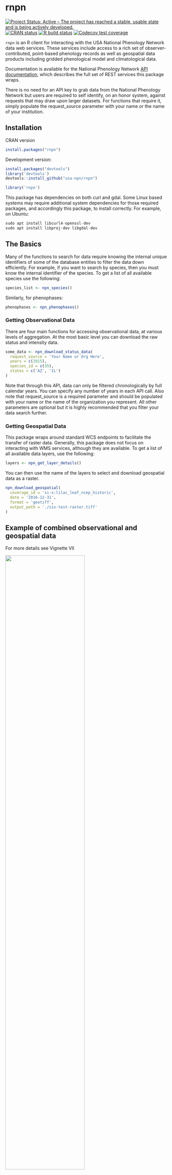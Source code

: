 
# rnpn

<!-- badges: start -->

[![Project Status: Active – The project has reached a stable, usable
state and is being actively
developed.](http://www.repostatus.org/badges/latest/active.svg)](https://www.repostatus.org/)
[![CRAN
status](https://www.r-pkg.org/badges/version/rnpn)](https://CRAN.R-project.org/package=rnpn)
[![R build
status](https://github.com/usa-npn/rnpn//workflows/R-CMD-check/badge.svg)](https://github.com/usa-npn/rnpn/actions/workflows/R-CMD-check.yaml)
[![Codecov test
coverage](https://codecov.io/gh/usa-npn/rnpn/branch/master/graph/badge.svg)](https://app.codecov.io/gh/usa-npn/rnpn?branch=master)
<!-- badges: end -->

`rnpn` is an R client for interacting with the USA National Phenology
Network data web services. These services include access to a rich set
of observer-contributed, point-based phenology records as well as
geospatial data products including gridded phenological model and
climatological data.

Documentation is available for the National Phenology Network [API
documentation](https://docs.google.com/document/d/1yNjupricKOAXn6tY1sI7-EwkcfwdGUZ7lxYv7fcPjO8/edit?hl=en_US),
which describes the full set of REST services this package wraps.

There is no need for an API key to grab data from the National Phenology
Network but users are required to self identify, on an honor system,
against requests that may draw upon larger datasets. For functions that
require it, simply populate the request_source parameter with your name
or the name of your institution.

## Installation

CRAN version

``` r
install.packages("rnpn")
```

Development version:

``` r
install.packages("devtools")
library('devtools')
devtools::install_github("usa-npn/rnpn")
```

``` r
library('rnpn')
```

This package has dependencies on both curl and gdal. Some Linux based
systems may require additional system dependencies for those required
packages, and accordingly this package, to install correctly. For
example, on Ubuntu:

``` r
sudo apt install libcurl4-openssl-dev
sudo apt install libproj-dev libgdal-dev
```

## The Basics

Many of the functions to search for data require knowing the internal
unique identifiers of some of the database entities to filter the data
down efficiently. For example, if you want to search by species, then
you must know the internal identifier of the species. To get a list of
all available species use the following:

``` r
species_list <- npn_species()
```

Similarly, for phenophases:

``` r
phenophases <- npn_phenophases()
```

### Getting Observational Data

There are four main functions for accessing observational data, at
various levels of aggregation. At the most basic level you can download
the raw status and intensity data.

``` r
some_data <- npn_download_status_data(
  request_source = 'Your Name or Org Here',
  years = c(2015),
  species_id = c(35),
  states = c('AZ', 'IL')
)
```

Note that through this API, data can only be filtered chronologically by
full calendar years. You can specify any number of years in each API
call. Also note that request_source is a required parameter and should
be populated with your name or the name of the organization you
represent. All other parameters are optional but it is highly
recommended that you filter your data search further.

### Getting Geospatial Data

This package wraps around standard WCS endpoints to facilitate the
transfer of raster data. Generally, this package does not focus on
interacting with WMS services, although they are available. To get a
list of all available data layers, use the following:

``` r
layers <- npn_get_layer_details()
```

You can then use the name of the layers to select and download
geospatial data as a raster.

``` r
npn_download_geospatial(
  coverage_id = 'si-x:lilac_leaf_ncep_historic',
  date = '2016-12-31',
  format = 'geotiff',
  output_path = './six-test-raster.tiff'
)
```

## Example of combined observational and geospatial data

For more details see Vignette VII

<img src="vignettes/figures/7-plot.png" width="70%" />

## What’s Next

Please read and review the vignettes for this package to get further
information about the full scope of functionality available.

## Acknowledgments

This code was developed, in part, as part of the integrated
[Pheno-Synthesis Software Suite
(PS3)](https://git.earthdata.nasa.gov/projects/APIS/repos/pheno-synthesis-software-suite/browse).
The authors acknowledge funding for this work through NASA’s AIST
program (80NSSC17K0582, 80NSSC17K0435, 80NSSC17K0538, and
80GSFC18T0003). The University of Arizona and the USA National Phenology
Network’s efforts with this package are supported in part by US
Geological Survey (G14AC00405, G18AC00135) and the US Fish and Wildlife
Service (F16AC01075 and F19AC00168).

## Meta

- Please [report any issues or
  bugs](https://github.com/usa-npn/rnpn/issues).
- License: MIT
- Get citation information for `rnpn` in R doing
  `citation(package = 'rnpn')`
- Please note that this package is released with a [Contributor Code of
  Conduct](https://ropensci.org/code-of-conduct/). By contributing to
  this project, you agree to abide by its terms.
